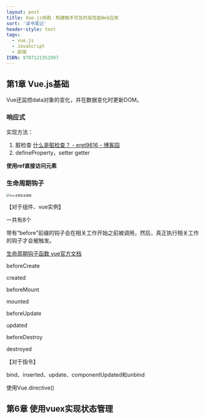 ```yaml
---
layout: post
title: Vue.js快跑：构建触手可及的高性能Web应用
sort: '读书笔记'
header-style: text
tags:
  - vue.js
  - JavaScript
  - 前端
ISBN: 9787121352997 
---
```


## 第1章 Vue.js基础
 Vue还监控data对象的变化，并在数据变化时更新DOM。

### 响应式

实现方法：

1. 脏检查 [什么是脏检查？ - eret9616 - 博客园](../../My%20Links%201b94ba657ad54bc1a85d4a6b89836103/%E4%BB%80%E4%B9%88%E6%98%AF%E8%84%8F%E6%A3%80%E6%9F%A5%EF%BC%9F%20-%20eret9616%20-%20%E5%8D%9A%E5%AE%A2%E5%9B%AD%20322a2a5d1c204ffeb9dd23c211641498.md) 
2. defineProperty，setter getter

**使用ref直接访问元素**



### **生命周期钩子**

<img src="https://cn.vuejs.org/images/lifecycle.png" alt="Vue 实例生命周期" style="zoom: 50%;" />

【对于组件、vue实例】

 一共有8个

带有“before”前缀的钩子会在相关工作开始之前被调用，然后，真正执行相关工作的钩子才会被触发。

[生命周期钩子函数 vue官方文档](https://cn.vuejs.org/v2/api/#%E9%80%89%E9%A1%B9-%E7%94%9F%E5%91%BD%E5%91%A8%E6%9C%9F%E9%92%A9%E5%AD%90)

beforeCreate 

created

beforeMount

mounted

beforeUpdate

updated

beforeDestroy

destroyed

【对于指令】

bind、inserted、update、componentUpdated和unbind

使用Vue.directive()





## 第6章 使用vuex实现状态管理









